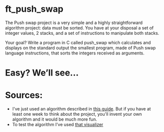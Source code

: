 # ft_push_swap

The Push swap project is a very simple and a highly straightforward algorithm project: data must be sorted.
You have at your disposal a set of integer values, 2 stacks, and a set of instructions
to manipulate both stacks.

Your goal? Write a program in C called push_swap which calculates and displays
on the standard output the smallest program, made of Push swap language instructions,
that sorts the integers received as arguments.

# Easy? We’ll see...

# Sources:

- I've just used an algorithm described in [this guide](https://medium.com/@ayogun/push-swap-c1f5d2d41e97). But if you have at least one week to think about the project, you'll invent your own algorithm and it would be much more fun.
- To test the algorithm I've used [that visualizer](https://github.com/o-reo/push_swap_visualizer)
